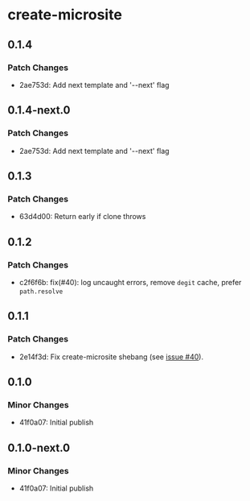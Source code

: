 # create-microsite

## 0.1.4

### Patch Changes

- 2ae753d: Add next template and '--next' flag

## 0.1.4-next.0

### Patch Changes

- 2ae753d: Add next template and '--next' flag

## 0.1.3

### Patch Changes

- 63d4d00: Return early if clone throws

## 0.1.2

### Patch Changes

- c2f6f6b: fix(#40): log uncaught errors, remove `degit` cache, prefer `path.resolve`

## 0.1.1

### Patch Changes

- 2e14f3d: Fix create-microsite shebang (see [issue #40](https://github.com/natemoo-re/microsite/issues/40)).

## 0.1.0

### Minor Changes

- 41f0a07: Initial publish

## 0.1.0-next.0

### Minor Changes

- 41f0a07: Initial publish
